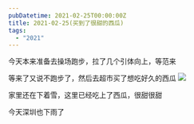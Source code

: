 ```yaml
---
pubDatetime: 2021-02-25T00:00:00Z
title: 2021-02-25(买到了很甜的西瓜)
tags:
  - "2021"
---
```


今天本来准备去操场跑步，拉了几个引体向上，等范来

等来了又说不跑步了，然后去超市买了想吃好久的西瓜
![](../../img/6904315-908b744c8e6772c9.jpg)

家里还在下着雪，这里已经吃上了西瓜，很甜很甜

今天深圳也下雨了


